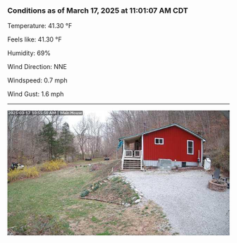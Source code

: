 ### Conditions as of March 17, 2025 at 11:01:07 AM CDT 

Temperature: 41.30 &deg;F

Feels like: 41.30 &deg;F

Humidity: 69%

Wind Direction: NNE

Windspeed: 0.7 mph

Wind Gust: 1.6 mph

---

<img src="./images/latest.jpeg"/>

